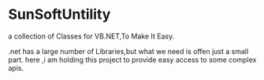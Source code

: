 SunSoftUntility
===============

a collection of Classes for VB.NET,To Make It Easy.

.net has a large number of Libraries,but what we need is offen just a small part. here ,i am holding this project to provide easy access to some complex apis.
